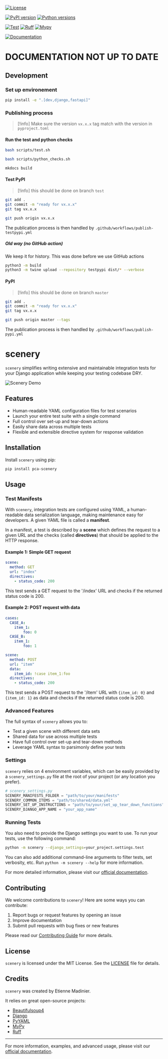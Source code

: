 [![License](https://img.shields.io/pypi/l/YOUR-PACKAGE-NAME.svg)](https://github.com/pointcarre-app/pca-scenery/blob/master/LICENSE)

[![PyPI version](https://img.shields.io/pypi/v/pca-scenery.svg)](https://pypi.org/project/pca-scenery/)
[![Python versions](https://img.shields.io/pypi/pyversions/pca-scenery.svg)](https://pypi.org/project/pca-scenery/)

[![Test](https://github.com/pointcarre-app/pca-scenery/actions/workflows/test.yml/badge.svg)](https://github.com/pointcarre-app/pca-scenery/actions/workflows/test.yml)
[![Ruff](https://img.shields.io/github/actions/workflow/status/pointcarre-app/pca-scenery/python-checks.yml?label=Ruff&logo=ruff&job=ruff)](https://github.com/pointcarre-app/pca-scenery/actions/workflows/python-checks.yml?job=ruff)
[![Mypy](https://img.shields.io/github/actions/workflow/status/pointcarre-app/pca-scenery/python-checks.yml?label=Mypy&logo=python&job=mypy)](https://github.com/pointcarre-app/pca-scenery/actions/workflows/python-checks.yml?job=mypy)

[![Documentation](https://img.shields.io/badge/docs-GitHub%20Pages-blue)](https://pointcarre-app.github.io/pca-scenery)

# DOCUMENTATION NOT UP TO DATE

## Development

### Set up environement

```bash
pip install -e ".[dev,django,fastapi]"
```

### Publishing process

> [!info] Make sure the version `vx.x.x` tag match with the version in `pyproject.toml`

#### Run the test and python checks

```bash
bash scripts/test.sh
```

```bash
bash scripts/python_checks.sh
```

```bash
mkdocs build
```

#### Test PyPI

>[!info] this should be done on branch `test`

```bash
git add .
git commit -m "ready for vx.x.x"
git tag vx.x.x
```

```bash
git push origin vx.x.x
```

The publication process is then handled by  `.github/workflows/publish-testpypi.yml`

##### Old way (no GitHub action)

We keep it for history. This was done before we use GitHub actions

```bash
python3 -m build
python3 -m twine upload --repository testpypi dist/* --verbose
```

#### PyPI

>[!info] this should be done on branch `master`


```bash
git add .
git commit -m "ready for vx.x.x"
git tag vx.x.x
```

```bash
git push origin master --tags
```

The publication process is then handled by  `.github/workflows/publish-pypi.yml`



# scenery

`scenery` simplifies writing extensive and maintainable integration tests for your Django application while keeping your testing codebase DRY.

![Scenery Demo](https://path/to/your/demo.gif)

## Features

- Human-readable YAML configuration files for test scenarios
- Launch your entire test suite with a single command
- Full control over set-up and tear-down actions
- Easily share data across multiple tests
- Flexible and extensible directive system for response validation

## Installation

Install `scenery` using pip:

```bash
pip install pca-scenery
```

## Usage

### Test Manifests

With `scenery`, integration tests are configured using YAML, a human-readable data serialization language, making maintenance easy for developers. A given YAML file is called a __manifest__.

In a manifest, a test is described by a __scene__ which defines the request to a given URL and the checks (called __directives__) that should be applied to the HTTP response.

#### Example 1: Simple GET request

```yaml
scene:
  method: GET
  url: "index"
  directives:
    - status_code: 200
```

This test sends a GET request to the '/index' URL and checks if the returned status code is 200.

#### Example 2: POST request with data

```yaml
cases:
  CASE_A:
    item_1:
        foo: 0
  CASE_B:
    item_1:
        foo: 1

scene:
  method: POST
  url: "item"
  data:
    item_id: !case item_1:foo
  directives:
    - status_code: 200
```

This test sends a POST request to the '/item' URL with `{item_id: 0}` and `{item_id: 1}` as data and checks if the returned status code is 200.

### Advanced Features

The full syntax of `scenery` allows you to:

- Test a given scene with different data sets
- Shared data for use across multiple tests
- Have full control over set-up and tear-down methods
- Leverage YAML syntax to parsimonly define your tests
<!-- - Define custom directives for specialized checks -->



### Settings

`scenery` relies on 4 environment variables, which can be easily provided by a `scenery_settings.py` file at the root of your project (or any location you prefer).


```python
# scenery_settings.py
SCENERY_MANIFESTS_FOLDER = "path/to/your/manifests"
SCENERY_COMMON_ITEMS = "path/to/shared/data.yml"
SCENERY_SET_UP_INSTRUCTIONS = "path/to/your/set_up_tear_down_functions"
SCENERY_DJANGO_APP_NAME = "your_app_name"
```



### Running Tests

You also need to provide the Django settings you want to use. To run your tests, use the following command:

```bash
python -m scenery --django_settings=your_project.settings.test
```

You can also add additional command-line arguments to filter tests, set verbosity, etc. Run `python -m scenery --help` for more information.

For more detailed information, please visit our [official documentation](https://pointcarre-app.github.io/pca-scenery/).

## Contributing

We welcome contributions to `scenery`! Here are some ways you can contribute:

1. Report bugs or request features by opening an issue
2. Improve documentation
3. Submit pull requests with bug fixes or new features

Please read our [Contributing Guide]([CONTRIBUTING.md](https://pointcarre-app.github.io/pca-scenery/contributing)) for more details.

## License

`scenery` is licensed under the MIT License. See the [LICENSE](LICENSE) file for details.

## Credits

`scenery` was created by Etienne Madinier.

It relies on great open-source projects:
- [Beautifulsoup4](https://pypi.org/project/beautifulsoup4/)
- [Django](https://www.djangoproject.com/)
- [PyYAML](https://pypi.org/project/PyYAML/)
- [MyPy](https://mypy-lang.org/)
- [Ruff](https://github.com/astral-sh/ruff)

---

For more information, examples, and advanced usage, please visit our [official documentation](https://pointcarre-app.github.io/pca-scenery/).
